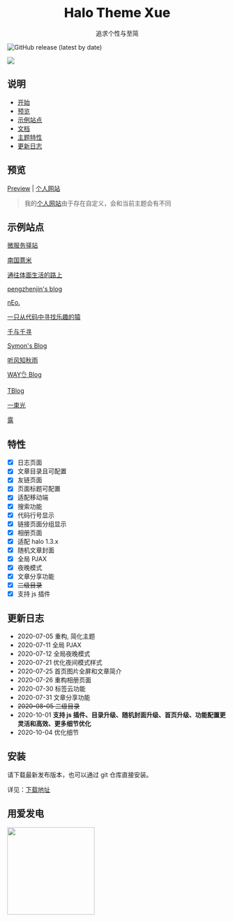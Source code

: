 # <div align="center" style="font-weight:800; font-size: 30px">Halo Theme Xue</div>

<p align="center">
追求个性与至简
</p>

![GitHub release (latest by date)](https://img.shields.io/github/v/release/halo-dev/halo?label=halo&style=flat-square)

![](https://cdn.jsdelivr.net/gh/xzzai/static@master/uPic/screenshot-2300.png)

## 说明

- [开始](https://baozi.fun/2020/09/29/halo-blog-transfer)
- [预览](#预览)
- [示例站点](#示例站点)
- [文档](https://baozi.fun/2020/10/05/theme-xue-showcase)
- [主题特性](#特性)
- [更新日志](#更新日志)

## 预览

[Preview](https://halo.hshan.fun) | [个人网站](https://baozi.fun)

> 我的[个人网站](https://baozi.fun)由于存在自定义，会和当前主题会有不同

## 示例站点

[微服务驿站](http://www.superdevops.cn)

[南国薏米](https://eelve.com/)

[通往体面生活的路上](https://codeyee.com/)

[pengzhenjin's blog](https://www.pengzhenjin.top/)

[nEo.](https://neo00.top/)

[一只从代码中寻找乐趣的猿](https://zwc365.com/)

[千与千寻](https://blog.chihiro.org.cn/)

[Symon's Blog](https://www.ssymon.com/)

[听风知秋雨](http://www.keepli.cn/)

[WAY👌 Blog](https://www.wayok.cn/)

[TBlog](https://blog.tellbin.cn/)

[一束光](https://lijiakai.cn/)

[露](https://www.wo66.cc/)

## 特性

- [x] 日志页面
- [x] 文章目录且可配置
- [x] 友链页面
- [x] 页面标题可配置
- [x] 适配移动端
- [x] 搜索功能
- [x] 代码行号显示
- [x] 链接页面分组显示
- [x] 相册页面
- [x] 适配 halo 1.3.x
- [x] 随机文章封面
- [x] 全局 PJAX
- [x] 夜晚模式
- [x] 文章分享功能
- [x] ~~二级目录~~
- [x] 支持 js 插件

## 更新日志

- 2020-07-05 重构, 简化主题
- 2020-07-11 全局 PJAX
- 2020-07-12 全局夜晚模式
- 2020-07-21 优化夜间模式样式
- 2020-07-25 首页图片全屏和文章简介
- 2020-07-26 重构相册页面
- 2020-07-30 标签云功能
- 2020-07-31 文章分享功能
- ~~2020-08-05 二级目录~~
- 2020-10-01 **支持 js 插件、目录升级、随机封面升级、首页升级、功能配置更灵活和高效、更多细节优化**
- 2020-10-04 优化细节

## 安装

请下载最新发布版本，也可以通过 git 仓库直接安装。

详见：[下载地址](https://github.com/xzzai/halo-theme-xue/releases)

## 用爱发电
<img src="https://i.loli.net/2021/03/08/mx3uE2nl6iLohr1.png" width="200" height="200"/>
